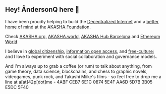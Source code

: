 ## Hey! ÂndersonQ here 👋‍

I have been proudly helping to build the [Decentralized Internet](https://www.mozilla.org/en-US/about/manifesto/) and a [better home of mind](https://www.eff.org/cyberspace-independence) at the [AKASHA Foundation](https://akasha.org/).

Check [AKASHA.org](https://akasha.org/), [AKASHA.world](https://akasha.world/), [AKASHA Hub Barcelona](https://akasha.org/hub-bcn/) and [Ethereum World](https://ethereum.world/)

I believe in [global citizenship](https://en.wikipedia.org/wiki/Global_citizenship), [information open access](https://archive.org/stream/GuerillaOpenAccessManifesto/Goamjuly2008_djvu.txt), and [free-culture](https://freeculture.org/Free_Culture_Manifesto); and I love to experiment with social collaboration and governance models.

And I'm always up to grab a coffee (or rum) to talk about anything, from game theory, data science, blockchains, and chess to graphic novels, videogames, punk rock, and Takashi Miike's films - so feel free to drop me a line at a[at]42p[dot]me - 4ABF CEB7 6E1C 0874 5E4F AA6D 5D7B 3B05 E5DC 5F40
